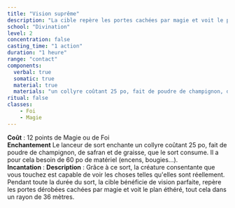 ```yaml
---
title: "Vision suprême"
description: "La cible repère les portes cachées par magie et voit le plan éthéré."
school: "Divination"
level: 2
concentration: false
casting_time: "1 action"
duration: "1 heure"
range: "contact"
components:
  verbal: true
  somatic: true
  material: true
  materials: "un collyre coûtant 25 po, fait de poudre de champignon, de safran et de graisse, que le sort consume"
ritual: false
classes:
    - Foi
    - Magie
---
```

**Coût** : 12 points de Magie ou de Foi  
**Enchantement** Le lanceur de sort enchante un collyre coûtant 25 po, fait de poudre de champignon, de safran et de graisse, que le sort consume. Il a pour cela besoin de 60 po de matériel (encens, bougies...).     
**Incantation** : 
**Description** : Grâce à ce sort, la créature consentante que vous touchez est capable de voir les choses telles qu'elles sont réellement. Pendant toute la durée du sort, la cible bénéficie de vision parfaite, repère les portes dérobées cachées par magie et voit le plan éthéré, tout cela dans un rayon de 36 mètres.  
